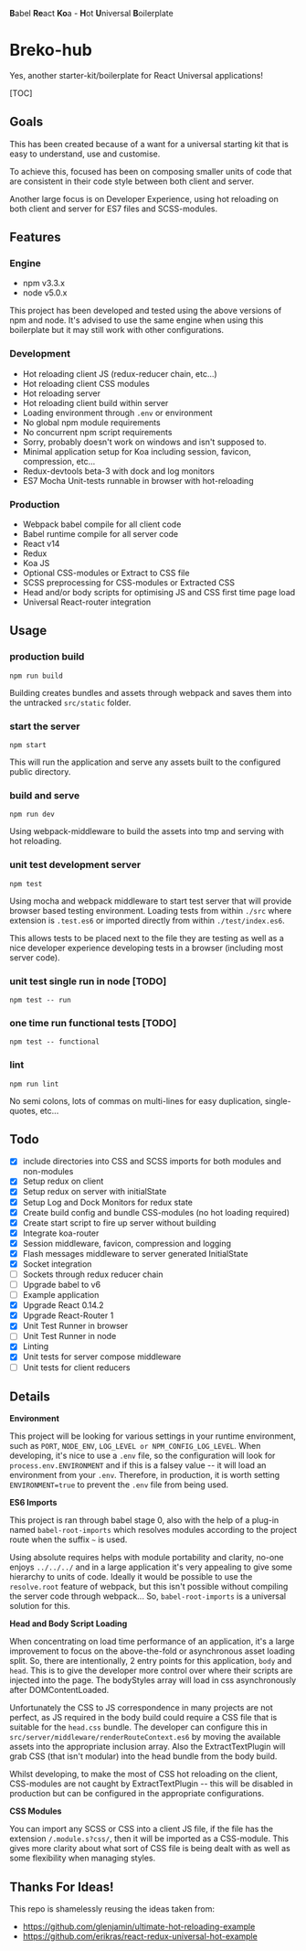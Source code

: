 **B**abel **Re**act **Ko**a - **H**ot **U**niversal **B**oilerplate
# Breko-hub

Yes, another starter-kit/boilerplate for React Universal applications!

[TOC]

## Goals

This has been created because of a want for a universal starting kit that is easy to understand, use and customise.

To achieve this, focused has been on composing smaller units of code that are consistent in their code style between both client and server.

Another large focus is on Developer Experience, using hot reloading on both client and server for ES7 files and SCSS-modules.

## Features

### Engine
- npm v3.3.x
- node v5.0.x

This project has been developed and tested using the above versions of npm and node. It's advised to use the same engine when using this boilerplate but it may still work with other configurations.

### Development
- Hot reloading client JS (redux-reducer chain, etc...)
- Hot reloading client CSS modules
- Hot reloading server
- Hot reloading client build within server
- Loading environment through `.env` or environment
- No global npm module requirements
- No concurrent npm script requirements
- Sorry, probably doesn't work on windows and isn't supposed to.
- Minimal application setup for Koa including session, favicon, compression, etc...
- Redux-devtools beta-3 with dock and log monitors
- ES7 Mocha Unit-tests runnable in browser with hot-reloading

### Production
- Webpack babel compile for all client code
- Babel runtime compile for all server code
- React v14
- Redux
- Koa JS
- Optional CSS-modules or Extract to CSS file
- SCSS preprocessing for CSS-modules or Extracted CSS
- Head and/or body scripts for optimising JS and CSS first time page load
- Universal React-router integration

## Usage

### production build
```shell
npm run build
```

Building creates bundles and assets through webpack and saves them into the untracked `src/static` folder.

### start the server
```shell
npm start
```

This will run the application and serve any assets built to the configured public directory.

### build and serve
```shell
npm run dev
```

Using webpack-middleware to build the assets into tmp and serving with hot reloading.

### unit test development server
```shell
npm test
```

Using mocha and webpack middleware to start test server that will provide browser based testing environment. Loading tests from within `./src` where extension is `.test.es6` or imported directly from within `./test/index.es6`.

This allows tests to be placed next to the file they are testing as well as a nice developer experience developing tests in a browser (including most server code).

### unit test single run in node [TODO]
```shell
npm test -- run
```

### one time run functional tests [TODO]
```shell
npm test -- functional
```

### lint
```
npm run lint
```

No semi colons, lots of commas on multi-lines for easy duplication, single-quotes, etc...

## Todo

- [x] include directories into CSS and SCSS imports for both modules and non-modules
- [x] Setup redux on client
- [x] Setup redux on server with initialState
- [x] Setup Log and Dock Monitors for redux state
- [x] Create build config and bundle CSS-modules (no hot loading required)
- [x] Create start script to fire up server without building
- [x] Integrate koa-router
- [x] Session middleware, favicon, compression and logging
- [x] Flash messages middleware to server generated InitialState
- [x] Socket integration 
- [ ] Sockets through redux reducer chain
- [ ] Upgrade babel to v6
- [ ] Example application
- [x] Upgrade React 0.14.2
- [x] Upgrade React-Router 1
- [x] Unit Test Runner in browser
- [ ] Unit Test Runner in node
- [x] Linting
- [x] Unit tests for server compose middleware
- [ ] Unit tests for client reducers

## Details

**Environment**

This project will be looking for various settings in your runtime environment, such as `PORT`, `NODE_ENV`, `LOG_LEVEL or NPM_CONFIG_LOG_LEVEL`. When developing, it's nice to use a `.env` file, so the configuration will look for `process.env.ENVIRONMENT` and if this is a falsey value -- it will load an environment from your `.env`. Therefore, in production, it is worth setting `ENVIRONMENT=true` to prevent the `.env` file from being used.

**ES6 Imports**

This project is ran through babel stage 0, also with the help of a plug-in named `babel-root-imports` which resolves modules according to the project route when the suffix `~` is used. 

Using absolute requires helps with module portability and clarity, no-one enjoys `../../../` and in a large application it's very appealing to give some hierarchy to units of code. Ideally it would be possible to use the `resolve.root` feature of webpack, but this isn't possible without compiling the server code through webpack... So, `babel-root-imports` is a universal solution for this.

**Head and Body Script Loading**

When concentrating on load time performance of an application, it's a large improvement to focus on the above-the-fold or asynchronous asset loading split. So, there are intentionally, 2 entry points for this application, `body` and `head`. This is to give the developer more control over where their scripts are injected into the page. The bodyStyles array will load in css asynchronously after DOMContentLoaded.

Unfortunately the CSS to JS correspondence in many projects are not perfect, as JS required in the body build could require a CSS file that is suitable for the `head.css` bundle. The developer can configure this in `src/server/middleware/renderRouteContext.es6` by moving the available assets into the appropriate inclusion array.  Also the ExtractTextPlugin will grab CSS (that isn't modular) into the head bundle from the body build.

Whilst developing, to make the most of CSS hot reloading on the client, CSS-modules are not caught by ExtractTextPlugin -- this will be disabled in production but can be configured in the appropriate configurations.

**CSS Modules**

You can import any SCSS or CSS into a client JS file, if the file has the extension `/.module.s?css/`, then it will be imported as a CSS-module. This gives more clarity about what sort of CSS file is being dealt with as well as some flexibility when managing styles.

## Thanks For Ideas!

This repo is shamelessly reusing the ideas taken from:

- https://github.com/glenjamin/ultimate-hot-reloading-example
- https://github.com/erikras/react-redux-universal-hot-example
